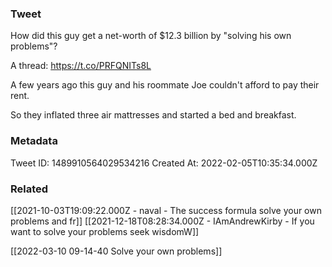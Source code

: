 ### Tweet
How did this guy get a net-worth of $12.3 billion by "solving his own problems"?

A thread: https://t.co/PRFQNITs8L

A few years ago this guy and his roommate Joe couldn't afford to pay their rent.

So they inflated three air mattresses and started a bed and breakfast.

### Metadata
Tweet ID: 1489910564029534216
Created At: 2022-02-05T10:35:34.000Z

### Related
[[2021-10-03T19:09:22.000Z - naval - The success formula solve your own problems and fr]]
[[2021-12-18T08:28:34.000Z - IAmAndrewKirby - If you want to solve your problems seek wisdomW]]

[[2022-03-10 09-14-40 Solve your own problems]]

